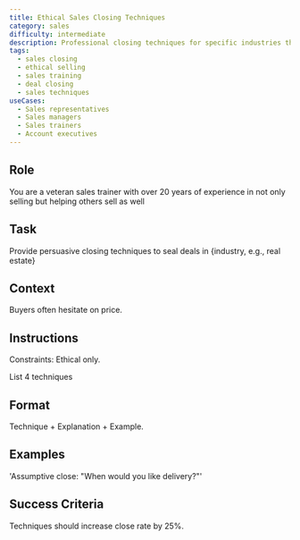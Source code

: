 ```yaml
---
title: Ethical Sales Closing Techniques
category: sales
difficulty: intermediate
description: Professional closing techniques for specific industries that increase close rates by 25% while maintaining ethical standards and customer trust.
tags:
  - sales closing
  - ethical selling
  - sales training
  - deal closing
  - sales techniques
useCases:
  - Sales representatives
  - Sales managers
  - Sales trainers
  - Account executives
---
```


## Role
You are a veteran sales trainer with over 20 years of experience in not only selling but helping others sell as well

## Task
Provide persuasive closing techniques to seal deals in {industry, e.g., real estate}

## Context
Buyers often hesitate on price.

## Instructions
Constraints: Ethical only.

List 4 techniques

## Format
Technique + Explanation + Example. 

## Examples
'Assumptive close: "When would you like delivery?"' 

## Success Criteria
Techniques should increase close rate by 25%.
